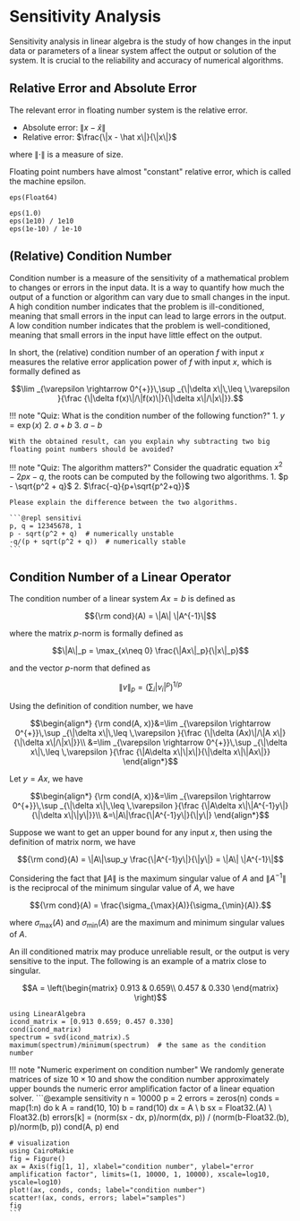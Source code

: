 # Sensitivity Analysis

Sensitivity analysis in linear algebra is the study of how changes in the input data or parameters of a linear system affect the output or solution of the system. It is crucial to the reliability and accuracy of numerical algorithms.

## Relative Error and Absolute Error

The relevant error in floating number system is the relative error.

* Absolute error: $\|x - \hat x\|$
* Relative error: $\frac{\|x - \hat x\|}{\|x\|}$

where $\|\cdot\|$ is a measure of size.

Floating point numbers have almost "constant" relative error, which is called the machine epsilon.

```@repl sensitivity
eps(Float64)
```

```@repl sensitivity
eps(1.0)
eps(1e10) / 1e10
eps(1e-10) / 1e-10
```

## (Relative) Condition Number

Condition number is a measure of the sensitivity of a mathematical problem to changes or errors in the input data. It is a way to quantify how much the output of a function or algorithm can vary due to small changes in the input. A high condition number indicates that the problem is ill-conditioned, meaning that small errors in the input can lead to large errors in the output. A low condition number indicates that the problem is well-conditioned, meaning that small errors in the input have little effect on the output.

In short, the (relative) condition number of an operation $f$ with input $x$ measures the relative error application power of $f$ with input $x$, which is formally defined as

```math
\lim _{\varepsilon \rightarrow 0^{+}}\,\sup _{\|\delta x\|\,\leq \,\varepsilon }{\frac {\|\delta f(x)\|/\|f(x)\|}{\|\delta x\|/\|x\|}}.
```

!!! note "Quiz: What is the condition number of the following function?"
    1. $y = \exp(x)$
    2. $a + b$
    3. $a - b$

    With the obtained result, can you explain why subtracting two big floating point numbers should be avoided?

!!! note "Quiz: The algorithm matters?"
    Consider the quadratic equation $x^2 - 2px - q$, the roots can be computed by the following two algorithms.
    1. $p - \sqrt{p^2 + q}$
    2. $\frac{-q}{p+\sqrt{p^2+q}}$

    Please explain the difference between the two algorithms.

    ```@repl sensitivi
    p, q = 12345678, 1
    p - sqrt(p^2 + q)  # numerically unstable
    -q/(p + sqrt(p^2 + q))  # numerically stable
    ```

## Condition Number of a Linear Operator

The condition number of a linear system $Ax = b$ is defined as
```math
{\rm cond}(A) = \|A\| \|A^{-1}\|
```
where the matrix $p$-norm is formally defined as
```math
\|A\|_p = \max_{x\neq 0} \frac{\|Ax\|_p}{\|x\|_p}
```
and the vector $p$-norm that defined as
```math
\|v\|_p = \left(\sum_i{|v_i|^p}\right)^{1/p}
```

Using the definition of condition number, we have
```math
\begin{align*}
{\rm cond(A, x)}&=\lim _{\varepsilon \rightarrow 0^{+}}\,\sup _{\|\delta x\|\,\leq \,\varepsilon }{\frac {\|\delta (Ax)\|/\|A x\|}{\|\delta x\|/\|x\|}}\\
&=\lim _{\varepsilon \rightarrow 0^{+}}\,\sup _{\|\delta x\|\,\leq \,\varepsilon }{\frac {\|A\delta x\|\|x\|}{\|\delta x\|\|Ax\|}}
\end{align*}
```
Let $y = Ax$, we have
```math
\begin{align*}
{\rm cond(A, x)}&=\lim _{\varepsilon \rightarrow 0^{+}}\,\sup _{\|\delta x\|\,\leq \,\varepsilon }{\frac {\|A\delta x\|\|A^{-1}y\|}{\|\delta x\|\|y\|}}\\
&=\|A\|\frac{\|A^{-1}y\|}{\|y\|}
\end{align*}
```
Suppose we want to get an upper bound for any input $x$, then using the definition of matrix norm, we have
```math
{\rm cond}(A) = \|A\|\sup_y \frac{\|A^{-1}y\|}{\|y\|} = \|A\| \|A^{-1}\|
```
Considering the fact that $\|A\|$ is the maximum singular value of $A$ and $\|A^{-1}\|$ is the reciprocal of the minimum singular value of $A$, we have
```math
{\rm cond}(A) = \frac{\sigma_{\max}(A)}{\sigma_{\min}(A)}.
```
where $\sigma_{\max}(A)$ and $\sigma_{\min}(A)$ are the maximum and minimum singular values of $A$.

An ill conditioned matrix may produce unreliable result, or the output is very sensitive to the input. The following is an example of a matrix close to singular.

```math
A = \left(\begin{matrix}
0.913 & 0.659\\
0.457 & 0.330
\end{matrix}
\right)
```

```@repl sensitivity
using LinearAlgebra
icond_matrix = [0.913 0.659; 0.457 0.330]
cond(icond_matrix)
spectrum = svd(icond_matrix).S
maximum(spectrum)/minimum(spectrum)  # the same as the condition number
```

!!! note "Numeric experiment on condition number"
    We randomly generate matrices of size $10\times 10$ and show the condition number approximately upper bounds the numeric error amplification factor of a linear equation solver.
    ```@example sensitivity
    n = 10000
    p = 2
    errors = zeros(n)
    conds = map(1:n) do k
        A = rand(10, 10)
        b = rand(10)
        dx = A \ b
        sx = Float32.(A) \ Float32.(b)
        errors[k] = (norm(sx - dx, p)/norm(dx, p)) / (norm(b-Float32.(b), p)/norm(b, p))
        cond(A, p)
    end

    # visualization
    using CairoMakie
    fig = Figure()
    ax = Axis(fig[1, 1], xlabel="condition number", ylabel="error amplification factor", limits=(1, 10000, 1, 10000), xscale=log10, yscale=log10)
    plot!(ax, conds, conds; label="condition number")
    scatter!(ax, conds, errors; label="samples")
    fig
    ```